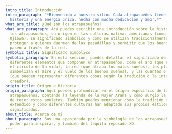 ```yaml
---
intro_title: Introducción
intro_paragraph: "*Bienvenido a nuestro sitio. Cada atrapasueños tiene una
  historia y una energía única, hecha con mucha dedicación y amor.*"
what_are_title: ¿Qué son los atrapasueños?
what_are_paragraph: Acá puedes escribir una introducción sobre la historia de
  los atrapasueños, su origen en las culturas nativas americanas (como la tribu
  Ojibwa), su significado simbólico y cómo se utilizan tradicionalmente para
  proteger a quienes duermen de las pesadillas y permitir que los buenos sueños
  pasen a través de la red.
symbolic_title: Significado Simbólico
symbolic_paragraph: En esta sección, puedes detallar el significado de los
  diferentes elementos que componen un atrapasueños, como el aro (que representa
  el círculo de la vida), la red (que atrapa los malos sueños), las plumas (que
  simbolizan el aire y el vuelo de los buenos sueños), y las cuentas o piedras
  (que pueden representar diferentes cosas según la tradición o la intención del
  creador).
origin_title: Origen e Historia
origin_paragraph: Aquí puedes profundizar en el origen específico de los
  atrapasueños, contando la leyenda de la Mujer Araña y cómo surgió la tradición
  de tejer estos amuletos. También puedes mencionar cómo la tradición se ha
  extendido y cómo diferentes culturas han adaptado sus propios estilos y
  significados.
about_title: Acerca de mi
about_paragraph: Soy una apasionada por la simbología de los atrapasueños y su
  poder para inspirar, y también del tequila reposado XD.
---
```

